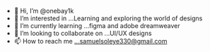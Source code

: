 - 👋 Hi, I’m @onebay1k
- 👀 I’m interested in ...Learning and exploring the world of designs
- 🌱 I’m currently learning ...figma and adobe dreamweaver
- 💞️ I’m looking to collaborate on ...UI/UX designs 
- 📫 How to reach me ...samuelsoleye330@gmail.com

<!---
onebay1k/onebay1k is a ✨ special ✨ repository because its `README.md` (this file) appears on your GitHub profile.
You can click the Preview link to take a look at your changes.
--->
